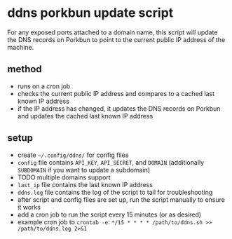 # ddns porkbun update script

For any exposed ports attached to a domain name, this script will update the DNS records on Porkbun to point to the current public IP address of the machine.

## method

- runs on a cron job
- checks the current public IP address and compares to a cached last known IP address
- if the IP address has changed, it updates the DNS records on Porkbun and updates the cached last known IP address

## setup

- create `~/.config/ddns/` for config files
- `config` file contains `API_KEY`, `API_SECRET`, and `DOMAIN` (additionally `SUBDOMAIN` if you want to update a subdomain)
- TODO multiple domains support
- `last_ip` file contains the last known IP address
- `ddns.log` file contains the log of the script to tail for troubleshooting
- after script and config files are set up, run the script manually to ensure it works
- add a cron job to run the script every 15 minutes (or as desired)
- example cron job to `crontab -e`: `*/15 * * * * /path/to/ddns.sh >> /path/to/ddns.log 2>&1`
